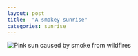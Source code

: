 ```yaml
---
layout: post
title:  "A smokey sunrise"
categories: sunrise 
---
```




![Pink sun caused by smoke from wildfires](/tanyaselvog.github.io/assets/eerie_sun.jpeg)